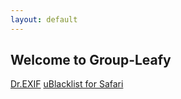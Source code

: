 ```yaml
---
layout: default
---
```


## Welcome to Group-Leafy

[Dr.EXIF](https://group-leafy.github.io/dr.EXIF/)
[uBlacklist for Safari](https://group-leafy.github.io/uBlacklist-for-Safari/)